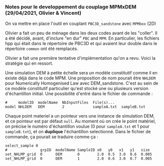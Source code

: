 ### Notes pour le developpement du couplage MPMxDEM (29/04/2021, Olivier & Vincent)

On va mettre en place l'outil en couplant `PBC3D_sandstone` avec `MPMbox` (2D)

Olivier a fait un peu de ménage dans les deux codes avant de les "coller".
Il a été décidé, avant, d'inclure "en dur" `PBC` and `MPM`. En particulier, les fichiers hpp qui était dans le répertoire de PBC3D et qui avaient leur double dans le répertoire `common` ont été remplacés.

Olivier a fait une première tentative d'implémentation qu'on a revu. Voici la stratégie qui en ressort.

Une simulation DEM à petite échelle sera un modèle constitutif comme il en existe déjà dans le code MPM. Une proposition de nom pourait être  `NHLDEM` pour Numerically Homogenised Law avec DEM_sandstone. C'est au sein de ce modèle constitutif particulier qu'est stocké une ou plusieurs version d'échantillon initial. Une possibilité d'entré dans le fichier de commande :

```
#     modelID  modelName  NbInputFiles  File(s)...
model NHLDEM   DEM        2             sampleA.txt  sampleB.txt
```

Chaque point materiel a un pointeur vers une instance de simulation DEM, et ce pointeur est par défaut `null`. Au moment où on crée le point matériel, on précise le numéro d'échantillon voulue (0 pour `sampleA.txt` et 1 pour `sampleB.txt`), et on **duplique** l'échantillon selectionné. Dans le fichier de commande, ça pourait se traduire comme ça :

```
select_sample 0
#               grpID  modelName SampleID x0   y0   x1   y1   size
set_NHLMP_grid  0      DEM       0        2.0  0.5  3.0  0.6  0.005
set_NHLMP_grid  0      DEM       1        2.0  0.6  3.0  0.7  0.005
```


